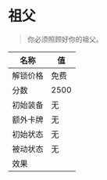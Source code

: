 # 祖父  
> 你必须照顾好你的祖父。  
  
名称  |  值  
----  |  ----  
解锁价格  |  免费  
分数  |  2500  
初始装备  |  无  
额外卡牌  |  无  
初始状态  |  无  
被动状态  |  无  
效果  |    


<script>document.title="祖父 - 卡牌生存百科 Card Survival Wiki";</script>